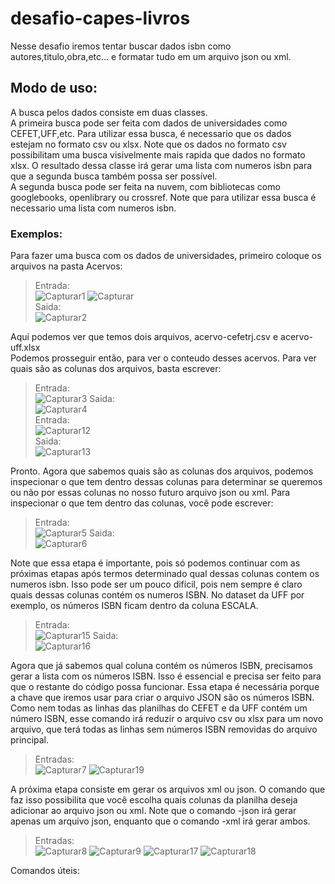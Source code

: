 # desafio-capes-livros

Nesse desafio iremos tentar buscar dados isbn como autores,titulo,obra,etc... e formatar tudo em um arquivo json ou xml.

## Modo de uso:

A busca pelos dados consiste em duas classes. <br />
A primeira busca pode ser feita com dados de universidades como CEFET,UFF,etc. Para utilizar essa busca, é necessario que os dados estejam no formato csv ou xlsx. Note que os dados no formato csv possibilitam uma busca visivelmente mais rapida que dados no formato xlsx. O resultado dessa classe irá gerar uma lista com numeros isbn para que a segunda busca também possa ser possível.<br />
A segunda busca pode ser feita na nuvem, com bibliotecas como googlebooks, openlibrary ou crossref. Note que para utilizar essa busca é necessario uma lista com numeros isbn.

### Exemplos:

Para fazer uma busca com os dados de universidades, primeiro coloque os arquivos na pasta Acervos:
>Entrada:<br />
![Capturar1](https://user-images.githubusercontent.com/39687418/62415606-f3eb8880-b602-11e9-8a95-6fa2d6dfb344.PNG)
![Capturar](https://user-images.githubusercontent.com/39687418/62415607-fc43c380-b602-11e9-981f-c2b65ea27dc7.PNG)<br />
>Saida:<br />
![Capturar2](https://user-images.githubusercontent.com/39687418/62415608-fea61d80-b602-11e9-80dd-2dca47c4fe55.PNG)

Aqui podemos ver que temos dois arquivos, acervo-cefetrj.csv e acervo-uff.xlsx<br/>
Podemos prosseguir então, para ver o conteudo desses acervos. Para ver quais são as colunas dos arquivos, basta escrever:
>Entrada:<br />
![Capturar3](https://user-images.githubusercontent.com/39687418/62415609-006fe100-b603-11e9-8253-90a7ea299b69.PNG)
>Saida:<br />
![Capturar4](https://user-images.githubusercontent.com/39687418/62415611-02d23b00-b603-11e9-8747-fe25565966b4.PNG)<br />
>Entrada:<br />
![Capturar12](https://user-images.githubusercontent.com/39687418/62415623-15e50b00-b603-11e9-8753-8ee79d272f82.PNG)<br />
>Saida:<br />
![Capturar13](https://user-images.githubusercontent.com/39687418/62415624-17aece80-b603-11e9-9bff-f8ec3a8b2309.PNG)

Pronto. Agora que sabemos quais são as colunas dos arquivos, podemos inspecionar o que tem dentro dessas colunas para determinar se queremos ou não por essas colunas no nosso futuro arquivo json ou xml. Para inspecionar o que tem dentro das colunas, você pode escrever:
>Entrada:<br />
![Capturar5](https://user-images.githubusercontent.com/39687418/62415613-05cd2b80-b603-11e9-97fa-31e839be2d2f.PNG)
>Saida:<br />
![Capturar6](https://user-images.githubusercontent.com/39687418/62415615-0796ef00-b603-11e9-9307-920edcf6a03b.PNG)

Note que essa etapa é importante, pois só podemos continuar com as próximas etapas após termos determinado qual dessas colunas contem os numeros isbn. Isso pode ser um pouco difícil, pois nem sempre é claro quais dessas colunas contém os numeros ISBN. No dataset da UFF por exemplo, os números ISBN ficam dentro da coluna ESCALA.
>Entrada:<br />
![Capturar15](https://user-images.githubusercontent.com/39687418/62415728-fe0e8680-b604-11e9-829e-0742477bb961.PNG)
>Saida:<br />
![Capturar16](https://user-images.githubusercontent.com/39687418/62415731-0070e080-b605-11e9-8aee-b63162b1fc35.PNG)

Agora que já sabemos qual coluna contém os números ISBN, precisamos gerar a lista com os números ISBN. Isso é essencial e precisa ser feito para que o restante do código possa funcionar. Essa etapa é necessária porque a chave que iremos usar para criar o arquivo JSON são os números ISBN. Como nem todas as linhas das planilhas do CEFET e da UFF contém um número ISBN, esse comando irá reduzir o arquivo csv ou xlsx para um novo arquivo, que terá todas as linhas sem números ISBN removidas do arquivo principal.
>Entradas:<br />
![Capturar7](https://user-images.githubusercontent.com/39687418/62415616-08c81c00-b603-11e9-887d-ddfd135c2caa.PNG)
![Capturar19](https://user-images.githubusercontent.com/39687418/62415831-76c21280-b606-11e9-9a14-f0c0a8bd1266.PNG)

A próxima etapa consiste em gerar os arquivos xml ou json. O comando que faz isso possibilita que você escolha quais colunas da planilha deseja adicionar ao arquivo json ou xml. Note que o comando -json irá gerar apenas um arquivo json, enquanto que o comando -xml irá gerar ambos.
>Entradas:<br />
![Capturar8](https://user-images.githubusercontent.com/39687418/62415617-0c5ba300-b603-11e9-9d80-d0ab11c7c743.PNG)
![Capturar9](https://user-images.githubusercontent.com/39687418/62415618-0e256680-b603-11e9-81e4-f3dc33ff42bd.PNG)
![Capturar17](https://user-images.githubusercontent.com/39687418/62415733-01a20d80-b605-11e9-9584-0f0eed35fcca.PNG)
![Capturar18](https://user-images.githubusercontent.com/39687418/62415735-036bd100-b605-11e9-88d5-54ba41e01689.PNG)

Comandos úteis:








